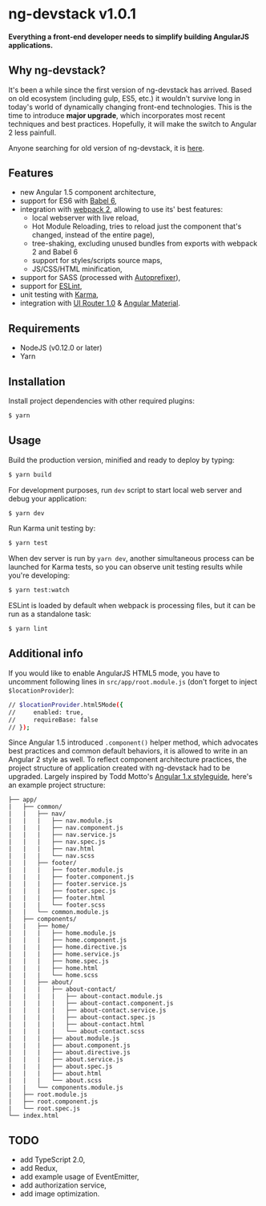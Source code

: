 # ng-devstack v1.0.1

#### Everything a front-end developer needs to simplify building AngularJS applications.

## Why ng-devstack?

It's been a while since the first version of ng-devstack has arrived. Based on old ecosystem (including gulp, ES5, etc.) it wouldn't survive long in today's world of dynamically changing front-end technologies.
This is the time to introduce **major upgrade**, which incorporates most recent techniques and best practices.
Hopefully, it will make the switch to Angular 2 less painfull.

Anyone searching for old version of ng-devstack, it is [here](https://github.com/mariuszm/ng-devstack/tree/0.4.0).

## Features

- new Angular 1.5 component architecture,
- support for ES6 with [Babel 6](https://babeljs.io/),
- integration with [webpack 2](https://webpack.github.io/), allowing to use its' best features:
  - local webserver with live reload,
  - Hot Module Reloading, tries to reload just the component that's changed, instead of the entire page),
  - tree-shaking, excluding unused bundles from exports with webpack 2 and Babel 6
  - support for styles/scripts source maps,
  - JS/CSS/HTML minification,
- support for SASS (processed with [Autoprefixer](https://github.com/postcss/autoprefixer)),
- support for [ESLint](http://eslint.org/),
- unit testing with [Karma](http://karma-runner.github.io/),
- integration with [UI Router 1.0](https://ui-router.github.io/ng1/) & [Angular Material](https://material.angularjs.org/).

## Requirements

- NodeJS (v0.12.0 or later)
- Yarn

## Installation

Install project dependencies with other required plugins:

```sh
$ yarn
```

## Usage

Build the production version, minified and ready to deploy by typing:

```sh
$ yarn build
```

For development purposes, run `dev` script to start local web server and debug your application:

```sh
$ yarn dev
```

Run Karma unit testing by:

```sh
$ yarn test
```

When dev server is run by `yarn dev`, another simultaneous process can be launched for Karma tests, so you can observe unit testing results while you're developing:

```sh
$ yarn test:watch
```

ESLint is loaded by default when webpack is processing files, but it can be run as a standalone task:

```sh
$ yarn lint
```

## Additional info

If you would like to enable AngularJS HTML5 mode, you have to uncomment following lines in `src/app/root.module.js` (don't forget to inject `$locationProvider`):

>
```sh
// $locationProvider.html5Mode({
//     enabled: true,
//     requireBase: false
// });
```

Since Angular 1.5 introduced `.component()` helper method, which advocates best practices and common default behaviors, it is allowed to write in an Angular 2 style as well. To reflect component architecture practices, the project structure of application created with ng-devstack had to be upgraded. Largely inspired by Todd Motto's [Angular 1.x styleguide](https://github.com/toddmotto/angular-styleguide/tree/angular-old-es5), here's an example project structure:

```
├── app/
|   ├── common/
|   |   ├── nav/
|   |   |   ├── nav.module.js
|   |   |   ├── nav.component.js
|   |   |   ├── nav.service.js
|   |   |   ├── nav.spec.js
|   |   |   ├── nav.html
|   |   |   └── nav.scss
|   |   ├── footer/
|   |   |   ├── footer.module.js
|   |   |   ├── footer.component.js
|   |   |   ├── footer.service.js
|   |   |   ├── footer.spec.js
|   |   |   ├── footer.html
|   |   |   └── footer.scss
|   |   └── common.module.js
│   ├── components/
|   |   ├── home/
|   |   |   ├── home.module.js
|   |   |   ├── home.component.js
|   |   |   ├── home.directive.js
|   |   |   ├── home.service.js
|   |   |   ├── home.spec.js
|   |   |   ├── home.html
|   |   |   └── home.scss
|   |   ├── about/
|   |   |   ├── about-contact/
|   |   |   |   ├── about-contact.module.js
|   |   |   |   ├── about-contact.component.js
|   |   |   |   ├── about-contact.service.js
|   |   |   |   ├── about-contact.spec.js
|   |   |   |   ├── about-contact.html
|   |   |   |   └── about-contact.scss
|   |   |   ├── about.module.js
|   |   |   ├── about.component.js
|   |   |   ├── about.directive.js
|   |   |   ├── about.service.js
|   |   |   ├── about.spec.js
|   |   |   ├── about.html
|   |   |   └── about.scss
|   |   └── components.module.js
|   ├── root.module.js
|   ├── root.component.js
|   └── root.spec.js
└── index.html
```

## TODO

- add TypeScript 2.0,
- add Redux,
- add example usage of EventEmitter,
- add authorization service,
- add image optimization.
